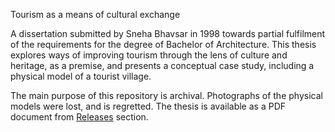 Tourism as a means of cultural exchange

A dissertation submitted by Sneha Bhavsar in 1998 towards partial fulfilment of the requirements for the degree of Bachelor of Architecture. This thesis explores ways of improving tourism through the lens of culture and heritage, as a premise, and presents a conceptual case study, including a physical model of a tourist village.

The main purpose of this repository is archival. Photographs of the physical models were lost, and is regretted. The thesis is available as a PDF document from [Releases][r] section.

[r]: https://github.com/ckunte/tce/releases
